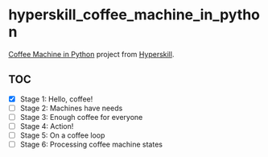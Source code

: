 # hyperskill_coffee_machine_in_python

[Coffee Machine in Python][1] project from [Hyperskill][2].

## TOC

- [x] Stage 1: Hello, coffee!
- [ ] Stage 2: Machines have needs
- [ ] Stage 3: Enough coffee for everyone
- [ ] Stage 4: Action!
- [ ] Stage 5: On a coffee loop
- [ ] Stage 6: Processing coffee machine states

[1]: https://hyperskill.org/projects/68
[2]: https://hyperskill.org/
